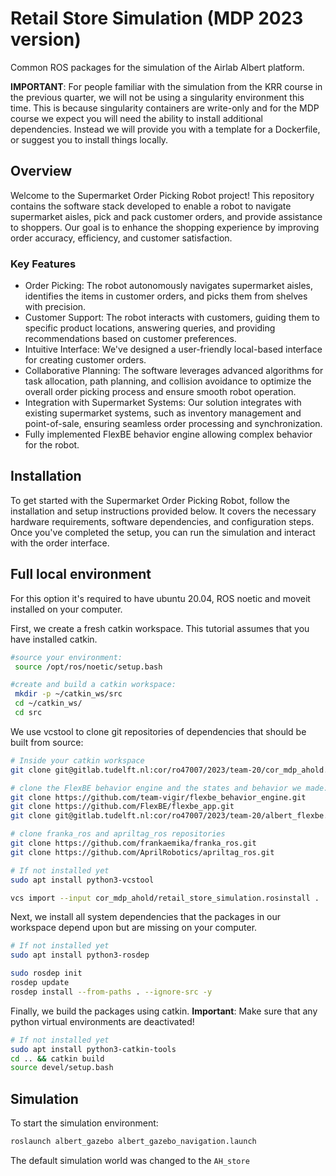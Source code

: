 # Retail Store Simulation (MDP 2023 version)

Common ROS packages for the simulation of the Airlab Albert platform.

**IMPORTANT**: For people familiar with the simulation from the KRR course in the previous quarter, we will not be using a singularity environment this time. This is because singularity containers are write-only and for the MDP course we expect you will need the ability to install additional dependencies. Instead we will provide you with a template for a Dockerfile, or suggest you to install things locally.

## Overview

Welcome to the Supermarket Order Picking Robot project! This repository contains the software stack developed to enable a robot to navigate supermarket aisles, pick and pack customer orders, and provide assistance to shoppers. Our goal is to enhance the shopping experience by improving order accuracy, efficiency, and customer satisfaction.

### Key Features

- Order Picking: The robot autonomously navigates supermarket aisles, identifies the items in customer orders, and picks them from shelves with precision.
- Customer Support: The robot interacts with customers, guiding them to specific product locations, answering queries, and providing recommendations based on customer preferences.
- Intuitive Interface: We've designed a user-friendly local-based interface for creating customer orders.
- Collaborative Planning: The software leverages advanced algorithms for task allocation, path planning, and collision avoidance to optimize the overall order picking process and ensure smooth robot operation.
- Integration with Supermarket Systems: Our solution integrates with existing supermarket systems, such as inventory management and point-of-sale, ensuring seamless order processing and synchronization.
- Fully implemented FlexBE behavior engine allowing complex behavior for the robot. 


## Installation

To get started with the Supermarket Order Picking Robot, follow the installation and setup instructions provided below. It covers the necessary hardware requirements, software dependencies, and configuration steps. Once you've completed the setup, you can run the simulation and interact with the order interface.

## Full local environment
For this option it's required to have ubuntu 20.04, ROS noetic and moveit installed on your computer.

First, we create a fresh catkin workspace. This tutorial assumes that you have installed catkin. 
```bash
#source your environment:
 source /opt/ros/noetic/setup.bash

#create and build a catkin workspace:
 mkdir -p ~/catkin_ws/src
 cd ~/catkin_ws/
 cd src
```

We use vcstool to clone git repositories of dependencies that should be built from source:
``` bash
# Inside your catkin workspace
git clone git@gitlab.tudelft.nl:cor/ro47007/2023/team-20/cor_mdp_ahold.git

# clone the FlexBE behavior engine and the states and behavior we made:
git clone https://github.com/team-vigir/flexbe_behavior_engine.git
git clone https://github.com/FlexBE/flexbe_app.git
git clone git@gitlab.tudelft.nl:cor/ro47007/2023/team-20/albert_flexbe.git 

# clone franka_ros and apriltag_ros repositories
git clone https://github.com/frankaemika/franka_ros.git
git clone https://github.com/AprilRobotics/apriltag_ros.git 

# If not installed yet
sudo apt install python3-vcstool

vcs import --input cor_mdp_ahold/retail_store_simulation.rosinstall .
```

Next, we install all system dependencies that the packages in our workspace depend upon but are missing on your computer.

```bash
# If not installed yet
sudo apt install python3-rosdep

sudo rosdep init
rosdep update
rosdep install --from-paths . --ignore-src -y
```

Finally, we build the packages using catkin.
**Important**: Make sure that any python virtual environments are deactivated!
```bash
# If not installed yet
sudo apt install python3-catkin-tools
cd .. && catkin build
source devel/setup.bash
```

## Simulation

To start the simulation environment:

```bash
roslaunch albert_gazebo albert_gazebo_navigation.launch
```

The default simulation world was changed to the `AH_store`


